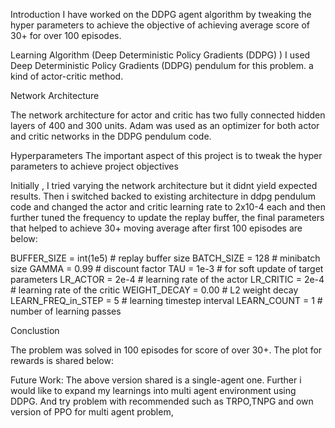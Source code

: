 Introduction
I have worked on the DDPG agent algorithm by tweaking the hyper parameters to achieve the objective of achieving average score of 30+ for over 100 episodes.

Learning Algorithm (Deep Deterministic Policy Gradients (DDPG) )
I used Deep Deterministic Policy Gradients (DDPG) pendulum for this problem. a kind of actor-critic method.   

Network Architecture

The network architecture for actor and critic has two fully connected hidden layers of 400 and 300 units. Adam was used as an optimizer for both actor and critic networks in the DDPG pendulum code.


Hyperparameters
The important aspect of this project is to tweak the hyper parameters to achieve project objectives 

Initially , I tried varying the network architecture but it didnt yield expected results. Then i switched backed to existing architecture in ddpg pendulum code and changed the actor and critic learning rate to 2x10-4 each and then further tuned the frequency to update the replay buffer, the final parameters that helped to achieve 30+ moving average after first 100 episodes are below:

BUFFER_SIZE = int(1e5)  # replay buffer size
BATCH_SIZE = 128        # minibatch size
GAMMA = 0.99            # discount factor
TAU = 1e-3              # for soft update of target parameters
LR_ACTOR = 2e-4         # learning rate of the actor 
LR_CRITIC = 2e-4       # learning rate of the critic
WEIGHT_DECAY = 0.00        # L2 weight decay
LEARN_FREQ_in_STEP = 5        # learning timestep interval
LEARN_COUNT   = 1        # number of learning passes

Conclustion

The problem was solved in 100 episodes for score of over 30+. The plot for rewards is shared below:



Future Work:
The above version shared is a single-agent one.  Further i would like to expand my learnings into multi agent environment using DDPG. And try problem with recommended such as TRPO,TNPG and own version of PPO for multi agent problem, 
